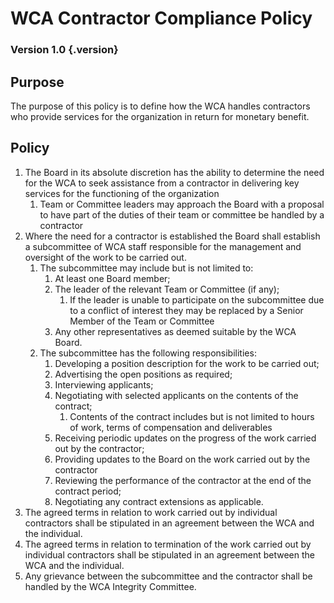 # WCA Contractor Compliance Policy

### Version 1.0 {.version}

## Purpose
The purpose of this policy is to define how the WCA handles contractors who provide services for the organization in return for monetary benefit. 

## Policy
1. The Board in its absolute discretion has the ability to determine the need for the WCA to seek assistance from a contractor in delivering key services for the functioning of the organization
   1. Team or Committee leaders may approach the Board with a proposal to have part of the duties of their team or committee be handled by a contractor
2. Where the need for a contractor is established the Board shall establish a subcommittee of WCA staff responsible for the management and oversight of the work to be carried out.
   1. The subcommittee may include but is not limited to:
      1. At least one Board member;
      2. The leader of the relevant Team or Committee (if any);
         1. If the leader is unable to participate on the subcommittee due to a conflict of interest they may be replaced by a Senior Member of the Team or Committee
      3. Any other representatives as deemed suitable by the WCA Board.
    2. The subcommittee has the following responsibilities:
       1. Developing a position description for the work to be carried out;
       2. Advertising the open positions as required;
       3. Interviewing applicants;
       4. Negotiating with selected applicants on the contents of the contract;
          1. Contents of the contract includes but is not limited to hours of work, terms of compensation and deliverables
       5. Receiving periodic updates on the progress of the work carried out by the contractor;
       6. Providing updates to the Board on the work carried out by the contractor
       7. Reviewing the performance of the contractor at the end of the contract period;
       8. Negotiating any contract extensions as applicable.
3. The agreed terms in relation to work carried out by individual contractors shall be stipulated in an agreement between the WCA and the individual.
4. The agreed terms in relation to termination of the work carried out by individual contractors shall be stipulated in an agreement between the WCA and the individual.
5. Any grievance between the subcommittee and the contractor shall be handled by the WCA Integrity Committee.
       
